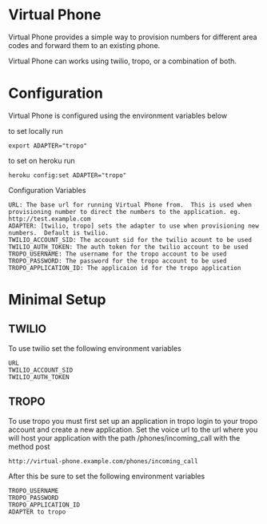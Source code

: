 Virtual Phone
=============
Virtual Phone provides a simple way to provision numbers for different area codes and forward them to an existing phone.

Virtual Phone can works using twilio, tropo, or a combination of both.

Configuration
=============
Virtual Phone is configured using the environment variables below

to set locally run

    export ADAPTER="tropo"

to set on heroku run

    heroku config:set ADAPTER="tropo"

Configuration Variables

    URL: The base url for running Virtual Phone from.  This is used when provisioning number to direct the numbers to the application. eg. http://test.example.com
    ADAPTER: [twilio, tropo] sets the adapter to use when provisioning new numbers.  Default is twilio.
    TWILIO_ACCOUNT_SID: The account sid for the twilio acount to be used
    TWILIO_AUTH_TOKEN: The auth token for the twilio account to be used
    TROPO_USERNAME: The username for the tropo account to be used
    TROPO_PASSWORD: The password for the tropo account to be used
    TROPO_APPLICATION_ID: The applicaion id for the tropo application

Minimal Setup
=============
TWILIO
------
To use twilio set the following environment variables

    URL
    TWILIO_ACCOUNT_SID
    TWILIO_AUTH_TOKEN


TROPO
-----
To use tropo you must first set up an application in tropo
login to your tropo account and create a new application.
Set the voice url to the url where you will host your application with the path /phones/incoming_call with the method post

    http://virtual-phone.example.com/phones/incoming_call

After this be sure to set the following environment variables

    TROPO_USERNAME
    TROPO_PASSWORD
    TROPO_APPLICATION_ID
    ADAPTER to tropo
